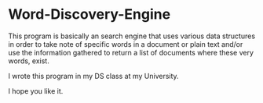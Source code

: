 # Word-Discovery-Engine
This program is basically an search engine that uses various data structures in order to take note of specific words in a document or plain text and/or use the information gathered to return a list of documents where these very words, exist.

I wrote this program in my DS class at my University.

I hope you like it.

